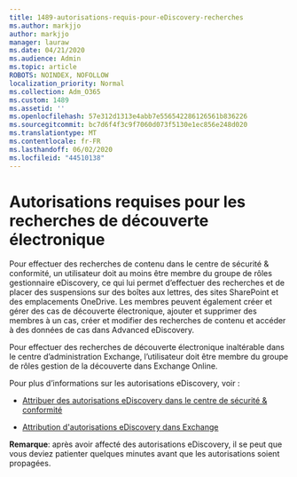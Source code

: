 ```yaml
---
title: 1489-autorisations-requis-pour-eDiscovery-recherches
ms.author: markjjo
author: markjjo
manager: lauraw
ms.date: 04/21/2020
ms.audience: Admin
ms.topic: article
ROBOTS: NOINDEX, NOFOLLOW
localization_priority: Normal
ms.collection: Adm_O365
ms.custom: 1489
ms.assetid: ''
ms.openlocfilehash: 57e312d1313e4abb7e556542286126561b836226
ms.sourcegitcommit: bc7d6f4f3c9f7060d073f5130e1ec856e248d020
ms.translationtype: MT
ms.contentlocale: fr-FR
ms.lasthandoff: 06/02/2020
ms.locfileid: "44510138"
---
```

# <a name="permissions-required-for-ediscovery-searches"></a>Autorisations requises pour les recherches de découverte électronique

Pour effectuer des recherches de contenu dans le centre de sécurité & conformité, un utilisateur doit au moins être membre du groupe de rôles gestionnaire eDiscovery, ce qui lui permet d’effectuer des recherches et de placer des suspensions sur des boîtes aux lettres, des sites SharePoint et des emplacements OneDrive. Les membres peuvent également créer et gérer des cas de découverte électronique, ajouter et supprimer des membres à un cas, créer et modifier des recherches de contenu et accéder à des données de cas dans Advanced eDiscovery.

Pour effectuer des recherches de découverte électronique inaltérable dans le centre d’administration Exchange, l’utilisateur doit être membre du groupe de rôles gestion de la découverte dans Exchange Online.

Pour plus d’informations sur les autorisations eDiscovery, voir : 

- [Attribuer des autorisations eDiscovery dans le centre de sécurité & conformité](https://docs.microsoft.com/microsoft-365/compliance/assign-ediscovery-permissions)

- [Attribution d'autorisations eDiscovery dans Exchange](https://docs.microsoft.com/exchange/security-and-compliance/in-place-ediscovery/assign-ediscovery-permissions)

**Remarque**: après avoir affecté des autorisations eDiscovery, il se peut que vous deviez patienter quelques minutes avant que les autorisations soient propagées.
